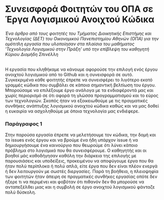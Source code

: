 # Συνεισφορά Φοιτητών του ΟΠΑ σε Έργα Λογισμικού Ανοιχτού Κώδικα

###### *Ένα άρθρο από τους φοιτητές του Τμήματος Διοικητικής Επιστήμης και Τεχνολογίας (ΔΕΤ) του Οικονομικού Πανεπιστημίου Αθηνών (ΟΠΑ) για την ομότιτλη εργασία που υλοποίησαν στα πλαίσια του μαθήματος 'Τεχνολογία Λογισμικού στην Πράξη' υπό την επίβλεψη του καθηγητή Kύριου Διομήδη Σπινέλλη*

Η εργασία που κληθήκαμε να κάνουμε αφορούσε την επιλογή ενός έργου ανοιχτού λογισμικού από το Github και η συνεισφορά σε αυτό. Συγκεκριμένα κάθε φοιτητής έπρεπε να συνεισφέρει το λιγότερο εκατό γραμμές κώδικα που συμβάλει σε κάποια σημαντική βελτίωση του έργου. Μπορούσαμε να επιλέξουμε έργο ανάλογα με τα ενδιαφέροντά μας και χωρίς περιορισμό σε ότι αφορά τη γλώσσα προγραμματισμού και το εύρος των τεχνολογιών. 
Σκοπός ήταν να εξοικειωθούμε με τις πραγματικές συνθήκες ανάπτυξης λογισμικού ανοιχτού κώδικα καθώς και να μας δοθεί η ευκαιρία να ασχοληθούμε με όποια τεχνολογία μας ενδιέφερε.

### Παράγραφος 1

Στην παρούσα εργασία έπρεπε να μελετήσουμε τον κώδικα, την δομή και τα issues ενός έργου και να βρούμε ένα ήδη υπάρχον issue ή να δημιουργήσουμε ένα καινούργιο που θεωρούμε ότι λύνει κάποιο πρόβλημα στο λογισμικό που θα συνεισφέρουμε.
Ο καθηγητής και οι βοηθοί μάς καθοδήγησαν καθόλη την διάρκεια της επιλογής με παρουσιάσεις και υποδείξεις, προκειμένου να αποφύγουμε έργα που θα ήταν πολύ περίπλοκα ή πολύ απλά, είτε έργα που δεν είναι πλέον ενεργά ή δεν λειτουργούν με σωστές διεργασίες.
Παρά τη βοήθεια, η πλειοψηφία των φοιτητών ήταν άπειρη σε πραγματικές συνθήκες εργασίας οπότε δεν ήξερε τι να περιμένει και φοβόταν ότι πιθανόν δεν θα μπορούσε να ανταπεξέλθει μιας και η συμβολή σε έργο ανοιχτού λογισμικού φάνταζε πολύ δύσκολη.
